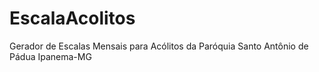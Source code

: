 # EscalaAcolitos
Gerador de Escalas Mensais para Acólitos da Paróquia Santo Antônio de Pádua Ipanema-MG
